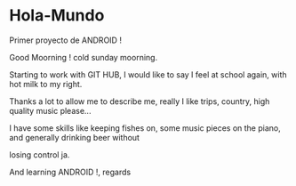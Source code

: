 # Hola-Mundo
Primer proyecto de ANDROID !

Good Moorning ! cold sunday moorning.

Starting to work with GIT HUB, I would like to say I feel at school again, with hot milk to my right.

Thanks a lot to allow me to describe me, really I like trips, country, high quality music please...

I have some skills like keeping fishes on, some music pieces on the piano, and generally drinking beer without

losing control ja.

And learning ANDROID !, regards
